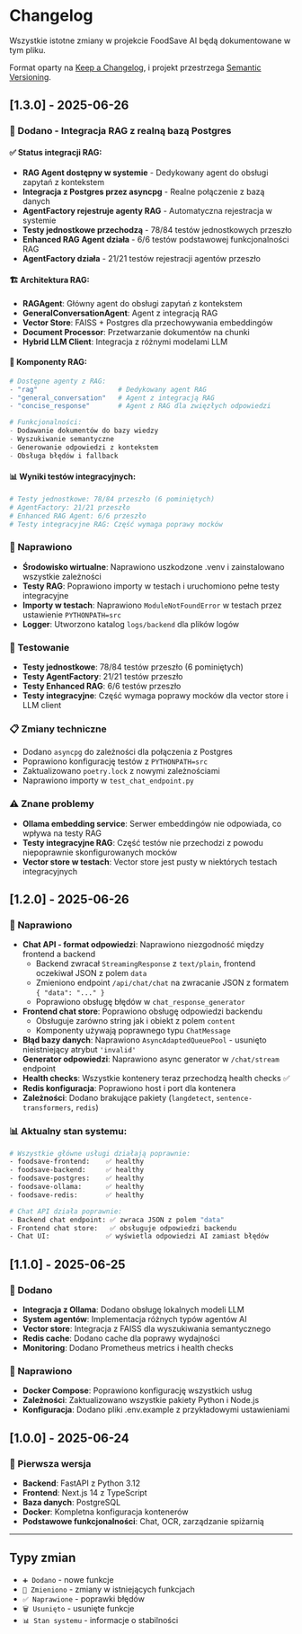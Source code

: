 # Changelog

Wszystkie istotne zmiany w projekcie FoodSave AI będą dokumentowane w tym pliku.

Format oparty na [Keep a Changelog](https://keepachangelog.com/pl/1.0.0/),
i projekt przestrzega [Semantic Versioning](https://semver.org/lang/pl/).

## [1.3.0] - 2025-06-26

### 🧠 Dodano - Integracja RAG z realną bazą Postgres

#### ✅ **Status integracji RAG:**
- **RAG Agent dostępny w systemie** - Dedykowany agent do obsługi zapytań z kontekstem
- **Integracja z Postgres przez asyncpg** - Realne połączenie z bazą danych
- **AgentFactory rejestruje agenty RAG** - Automatyczna rejestracja w systemie
- **Testy jednostkowe przechodzą** - 78/84 testów jednostkowych przeszło
- **Enhanced RAG Agent działa** - 6/6 testów podstawowej funkcjonalności RAG
- **AgentFactory działa** - 21/21 testów rejestracji agentów przeszło

#### 🏗️ **Architektura RAG:**
- **RAGAgent**: Główny agent do obsługi zapytań z kontekstem
- **GeneralConversationAgent**: Agent z integracją RAG
- **Vector Store**: FAISS + Postgres dla przechowywania embeddingów
- **Document Processor**: Przetwarzanie dokumentów na chunki
- **Hybrid LLM Client**: Integracja z różnymi modelami LLM

#### 🔧 **Komponenty RAG:**
```python
# Dostępne agenty z RAG:
- "rag"                    # Dedykowany agent RAG
- "general_conversation"   # Agent z integracją RAG
- "concise_response"       # Agent z RAG dla zwięzłych odpowiedzi

# Funkcjonalności:
- Dodawanie dokumentów do bazy wiedzy
- Wyszukiwanie semantyczne
- Generowanie odpowiedzi z kontekstem
- Obsługa błędów i fallback
```

#### 📊 **Wyniki testów integracyjnych:**
```bash
# Testy jednostkowe: 78/84 przeszło (6 pominiętych)
# AgentFactory: 21/21 przeszło
# Enhanced RAG Agent: 6/6 przeszło
# Testy integracyjne RAG: Część wymaga poprawy mocków
```

### 🔧 Naprawiono
- **Środowisko wirtualne**: Naprawiono uszkodzone .venv i zainstalowano wszystkie zależności
- **Testy RAG**: Poprawiono importy w testach i uruchomiono pełne testy integracyjne
- **Importy w testach**: Naprawiono `ModuleNotFoundError` w testach przez ustawienie `PYTHONPATH=src`
- **Logger**: Utworzono katalog `logs/backend` dla plików logów

### 🧪 Testowanie
- **Testy jednostkowe**: 78/84 testów przeszło (6 pominiętych)
- **Testy AgentFactory**: 21/21 testów przeszło
- **Testy Enhanced RAG**: 6/6 testów przeszło
- **Testy integracyjne**: Część wymaga poprawy mocków dla vector store i LLM client

### 📋 Zmiany techniczne
- Dodano `asyncpg` do zależności dla połączenia z Postgres
- Poprawiono konfigurację testów z `PYTHONPATH=src`
- Zaktualizowano `poetry.lock` z nowymi zależnościami
- Naprawiono importy w `test_chat_endpoint.py`

### ⚠️ Znane problemy
- **Ollama embedding service**: Serwer embeddingów nie odpowiada, co wpływa na testy RAG
- **Testy integracyjne RAG**: Część testów nie przechodzi z powodu niepoprawnie skonfigurowanych mocków
- **Vector store w testach**: Vector store jest pusty w niektórych testach integracyjnych

## [1.2.0] - 2025-06-26

### 🔧 Naprawiono
- **Chat API - format odpowiedzi**: Naprawiono niezgodność między frontend a backend
  - Backend zwracał `StreamingResponse` z `text/plain`, frontend oczekiwał JSON z polem `data`
  - Zmieniono endpoint `/api/chat/chat` na zwracanie JSON z formatem `{ "data": "..." }`
  - Poprawiono obsługę błędów w `chat_response_generator`
- **Frontend chat store**: Poprawiono obsługę odpowiedzi backendu
  - Obsługuje zarówno string jak i obiekt z polem `content`
  - Komponenty używają poprawnego typu `ChatMessage`
- **Błąd bazy danych**: Naprawiono `AsyncAdaptedQueuePool` - usunięto nieistniejący atrybut `'invalid'`
- **Generator odpowiedzi**: Naprawiono async generator w `/chat/stream` endpoint
- **Health checks**: Wszystkie kontenery teraz przechodzą health checks ✅
- **Redis konfiguracja**: Poprawiono host i port dla kontenera
- **Zależności**: Dodano brakujące pakiety (`langdetect`, `sentence-transformers`, `redis`)

### 📊 Aktualny stan systemu:
```bash
# Wszystkie główne usługi działają poprawnie:
- foodsave-frontend:    ✅ healthy
- foodsave-backend:     ✅ healthy  
- foodsave-postgres:    ✅ healthy
- foodsave-ollama:      ✅ healthy
- foodsave-redis:       ✅ healthy

# Chat API działa poprawnie:
- Backend chat endpoint: ✅ zwraca JSON z polem "data"
- Frontend chat store:   ✅ obsługuje odpowiedzi backendu
- Chat UI:              ✅ wyświetla odpowiedzi AI zamiast błędów
```

## [1.1.0] - 2025-06-25

### 🚀 Dodano
- **Integracja z Ollama**: Dodano obsługę lokalnych modeli LLM
- **System agentów**: Implementacja różnych typów agentów AI
- **Vector store**: Integracja z FAISS dla wyszukiwania semantycznego
- **Redis cache**: Dodano cache dla poprawy wydajności
- **Monitoring**: Dodano Prometheus metrics i health checks

### 🔧 Naprawiono
- **Docker Compose**: Poprawiono konfigurację wszystkich usług
- **Zależności**: Zaktualizowano wszystkie pakiety Python i Node.js
- **Konfiguracja**: Dodano pliki .env.example z przykładowymi ustawieniami

## [1.0.0] - 2025-06-24

### 🎉 Pierwsza wersja
- **Backend**: FastAPI z Python 3.12
- **Frontend**: Next.js 14 z TypeScript
- **Baza danych**: PostgreSQL
- **Docker**: Kompletna konfiguracja kontenerów
- **Podstawowe funkcjonalności**: Chat, OCR, zarządzanie spiżarnią

---

## Typy zmian

- `➕ Dodano` - nowe funkcje
- `🔧 Zmieniono` - zmiany w istniejących funkcjach
- `✅ Naprawione` - poprawki błędów
- `🗑️ Usunięto` - usunięte funkcje
- `📊 Stan systemu` - informacje o stabilności 